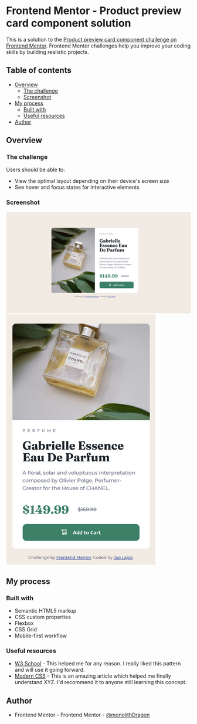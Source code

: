 # Frontend Mentor - Product preview card component solution

This is a solution to the [Product preview card component challenge on Frontend Mentor](https://www.frontendmentor.io/challenges/product-preview-card-component-GO7UmttRfa). Frontend Mentor challenges help you improve your coding skills by building realistic projects. 

## Table of contents

- [Overview](#overview)
  - [The challenge](#the-challenge)
  - [Screenshot](#screenshot)
- [My process](#my-process)
  - [Built with](#built-with)
  - [Useful resources](#useful-resources)
- [Author](#author)

## Overview

### The challenge

Users should be able to:

- View the optimal layout depending on their device's screen size
- See hover and focus states for interactive elements

### Screenshot

![Desktop ScreenShot](./screenshots/desktop.png)
![Mobile ScreenShot](./screenshots/mobile.png)

## My process

### Built with

- Semantic HTML5 markup
- CSS custom properties
- Flexbox
- CSS Grid
- Mobile-first workflow

### Useful resources

- [W3 School](https://www.w3schools.com/) - This helped me for any reason. I really liked this pattern and will use it going forward.
- [Modern CSS](https://moderncss.dev/) - This is an amazing article which helped me finally understand XYZ. I'd recommend it to anyone still learning this concept.

## Author

- Frontend Mentor - Frontend Mentor - [@monolithDragon](https://www.frontendmentor.io/profile/monolithDragon)

